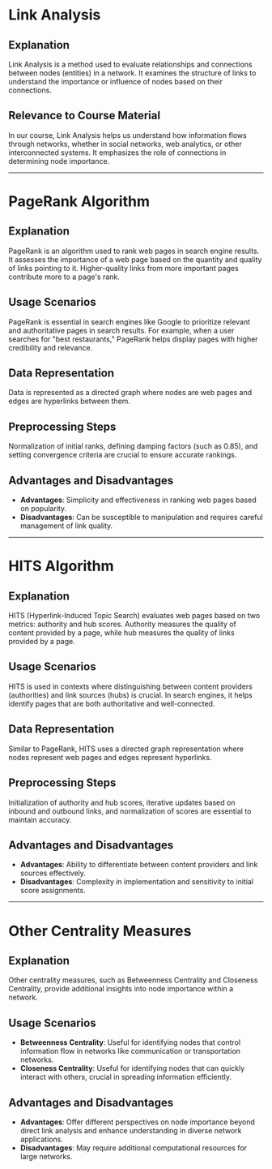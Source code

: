 # Link Analysis

## Explanation
Link Analysis is a method used to evaluate relationships and connections between nodes (entities) in a network. It examines the structure of links to understand the importance or influence of nodes based on their connections.

## Relevance to Course Material
In our course, Link Analysis helps us understand how information flows through networks, whether in social networks, web analytics, or other interconnected systems. It emphasizes the role of connections in determining node importance.

---

# PageRank Algorithm

## Explanation
PageRank is an algorithm used to rank web pages in search engine results. It assesses the importance of a web page based on the quantity and quality of links pointing to it. Higher-quality links from more important pages contribute more to a page's rank.

## Usage Scenarios
PageRank is essential in search engines like Google to prioritize relevant and authoritative pages in search results. For example, when a user searches for "best restaurants," PageRank helps display pages with higher credibility and relevance.

## Data Representation
Data is represented as a directed graph where nodes are web pages and edges are hyperlinks between them.

## Preprocessing Steps
Normalization of initial ranks, defining damping factors (such as 0.85), and setting convergence criteria are crucial to ensure accurate rankings.

## Advantages and Disadvantages
- **Advantages**: Simplicity and effectiveness in ranking web pages based on popularity.
- **Disadvantages**: Can be susceptible to manipulation and requires careful management of link quality.

---

# HITS Algorithm

## Explanation
HITS (Hyperlink-Induced Topic Search) evaluates web pages based on two metrics: authority and hub scores. Authority measures the quality of content provided by a page, while hub measures the quality of links provided by a page.

## Usage Scenarios
HITS is used in contexts where distinguishing between content providers (authorities) and link sources (hubs) is crucial. In search engines, it helps identify pages that are both authoritative and well-connected.

## Data Representation
Similar to PageRank, HITS uses a directed graph representation where nodes represent web pages and edges represent hyperlinks.

## Preprocessing Steps
Initialization of authority and hub scores, iterative updates based on inbound and outbound links, and normalization of scores are essential to maintain accuracy.

## Advantages and Disadvantages
- **Advantages**: Ability to differentiate between content providers and link sources effectively.
- **Disadvantages**: Complexity in implementation and sensitivity to initial score assignments.

---

# Other Centrality Measures

## Explanation
Other centrality measures, such as Betweenness Centrality and Closeness Centrality, provide additional insights into node importance within a network.

## Usage Scenarios
- **Betweenness Centrality**: Useful for identifying nodes that control information flow in networks like communication or transportation networks.
- **Closeness Centrality**: Useful for identifying nodes that can quickly interact with others, crucial in spreading information efficiently.

## Advantages and Disadvantages
- **Advantages**: Offer different perspectives on node importance beyond direct link analysis and enhance understanding in diverse network applications.
- **Disadvantages**: May require additional computational resources for large networks.